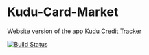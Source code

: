 # Kudu-Card-Market
Website version of the app <a href="https://github.com/The-Combrades/Kudu-Card-Credit-Tracker">Kudu Credit Tracker</a>

[![Build Status](https://travis-ci.org/The-Combrades/Kudu-Card-Market.svg?branch=master)](https://travis-ci.org/The-Combrades/Kudu-Card-Market)
